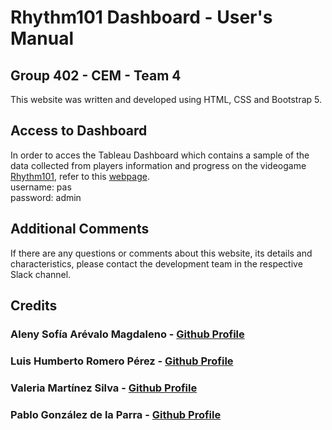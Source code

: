 # Rhythm101 Dashboard - User's Manual
## Group 402 - CEM - Team 4
This website was written and developed using HTML, CSS and Bootstrap 5.

## Access to Dashboard
In order to acces the Tableau Dashboard which contains a sample of the data collected from players information and progress on the videogame [Rhythm101](https://github.com/pablogonzalezdelaparra/Rhythm101-game), refer to this [webpage](https://rhythm101-pas-muwxy.ondigitalocean.app/).
<br />
username: pas
<br />
password: admin

## Additional Comments
If there are any questions or comments about this website, its details and characteristics, please contact the development team in the respective Slack channel.

## Credits
### Aleny Sofía Arévalo Magdaleno - [Github Profile](https://github.com/A01751272)
### Luis Humberto Romero Pérez - [Github Profile](https://github.com/A01752789)
### Valeria Martínez Silva - [Github Profile](https://github.com/ValeriaMartinez22)
### Pablo González de la Parra - [Github Profile](https://github.com/pablogonzalezdelaparra)